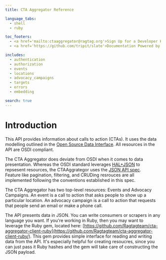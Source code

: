 ```yaml
---
title: CTA Aggregator Reference

language_tabs:
  - shell
  - ruby

toc_footers:
  - <a href='mailto:ctaaggregator@ragtag.org'>Sign Up for a Developer Key</a>
  - <a href='https://github.com/tripit/slate'>Documentation Powered by Slate</a>

includes:
  - authentication
  - authorization
  - events
  - locations
  - advocacy_campaigns
  - targets
  - errors
  - embedding

search: true
---
```


# Introduction

This API provides information about calls to action (CTAs).  It uses the data modelling
outlined in the [Open Source Data Interface](https://opensupporter.github.io/osdi-docs/).
All resources in the API are OSDI compliant.

The CTA Aggregator does deviate from OSDI when it comes to data presentation. Whereas the
OSDI standard leverages [HAL+JSON](https://tools.ietf.org/html/draft-kelly-json-hal-05) to
repsesent resources, the CTAAggrategor uses the [JSON API spec](http://jsonapi.org/).  
Feature like pagination, filtering, and CRUDing resrouces are all implemented following the 
conventions established in this spec.

The CTA Aggregator has two top-level resources: Events and Advocacy Campaigns.
An event is a call to action that asks people to show up a particular location.
An advocacy campaign is a call to action that requests that people send an email or make a
phone call.

The API presents data in JSON.  You can write consumers or scrapers in any language you want.
If you're working in Ruby, then you may want to leverage the Ruby gem,
located here: [https://github.com/Ragtagteam/cta-aggregator-client-ruby](https://github.com/Ragtagteam/cta-aggregator-client-ruby/).
This gem provides simple interface for reading and writing data from the API. It's especially
helpful for creating resoucres, since you can just pass it Ruby hashes and the gem will take care
of constructing the JSON payload.
